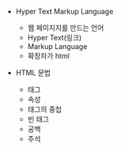 * Hyper Text Markup Language
    * 웹 페이지지를 만드는 언어
    * Hyper Text(링크)
    * Markup Language
    * 확장자가 html

* HTML 문법
    * 태그
    * 속성
    * 태그의 중첩
    * 빈 태그
    * 공백
    * 주석